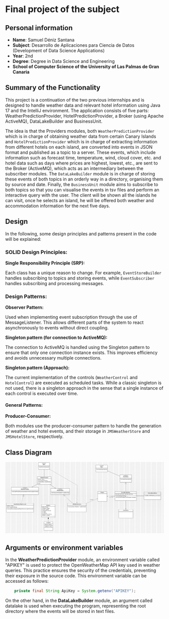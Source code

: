 # Final project of the subject 

## Personal information

- **Name**: Samuel Déniz Santana
- **Subject**: Desarrollo de Aplicaciones para Ciencia de Datos (Development of Data Science Applications)
- **Year**: 2nd
- **Degree**: Degree in Data Science and Engineering
- **School of Computer Science of the University of Las Palmas de Gran Canaria**

## Summary of the Functionality
This project is a continuation of the two previous internships and is designed to handle weather data and relevant hotel information using Java 17 and the IntelliJ environment. The application consists of five parts: WeatherPredictionProvider, HotelPredictionProvider, a Broker (using Apache ActiveMQ), DataLakeBuilder and BusinessUnit.

The idea is that the Providers modules, both `WeatherPredictionProvider` which is in charge of obtaining weather data from certain Canary Islands and `HotelPredictionProvider` which is in charge of extracting information from different hotels on each island, are converted into events in JSON format and published as a topic to a server. These events, which include information such as forecast time, temperature, wind, cloud cover, etc. and hotel data such as days where prices are highest, lowest, etc., are sent to the Broker (ActiveMQ), which acts as an intermediary between the subscriber modules. The `DataLakeBuilder` module is in charge of storing these events of both topics in an orderly way in a directory, organising them by source and date. Finally, the `BusinessUnit` module aims to subscribe to both topics so that you can visualise the events in tsv files and perform an interactive query with the user. The client will be shown all the islands he can visit, once he selects an island, he will be offered both weather and accommodation information for the next five days.

## Design

In the following, some design principles and patterns present in the code will be explained:

### SOLID Design Principles:

**Single Responsibility Principle (SRP):**

Each class has a unique reason to change. For example, `EventStoreBuilder` handles subscribing to topics and storing events, while `EventSubscriber` handles subscribing and processing messages.

### Design Patterns:

**Observer Pattern:**

Used when implementing event subscription through the use of MessageListener. This allows different parts of the system to react asynchronously to events without direct coupling.

**Singleton pattern (for connection to ActiveMQ):**

The connection to ActiveMQ is handled using the Singleton pattern to ensure that only one connection instance exists. This improves efficiency and avoids unnecessary multiple connections.

**Singleton pattern (Approach):**

The current implementation of the controls (`WeatherControl` and `HotelControl`) are executed as scheduled tasks. While a classic singleton is not used, there is a singleton approach in the sense that a single instance of each control is executed over time.

#### General Patterns:
**Producer-Consumer:**

Both modules use the producer-consumer pattern to handle the generation of weather and hotel events, and their storage in `JMSWeatherStore` and `JMSHotelStore`, respectively.

## Class Diagram

![img.png](img.png)

## Arguments or environment variables

In the **WeatherPredictionProvider** module, an environment variable called "APIKEY" is used to protect the OpenWeatherMap API key used in weather queries. This practice ensures the security of the credentials, preventing their exposure in the source code. This environment variable can be accessed as follows:
```java
    private final String ApiKey = System.getenv("APIKEY");
```

On the other hand, in the **DataLakeBuilder** module, an argument called datalake is used when executing the program, representing the root directory where the events will be stored in text files.
